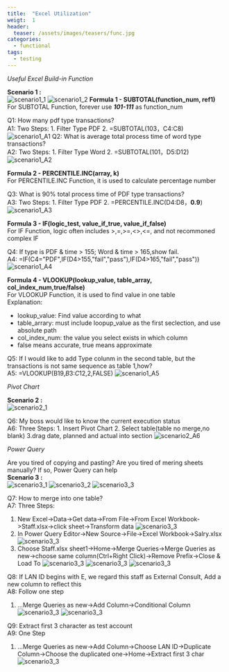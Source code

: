 ```yaml
---
title:  "Excel Utilization"
weigt:  1
header:
  teaser: /assets/images/teasers/func.jpg
categories: 
  - functional
tags:
  - testing
---
```


_Useful Excel Build-in Function_  

**Scenario 1 :**   
![scenario1_1](/assets/images/excel/scenario1_1.png)
![scenario1_2](/assets/images/excel/scenario1_2.png)
**Formula 1 - SUBTOTAL(function_num, ref1)**  
For SUBTOTAL Function, forever use ***101-111*** as function_num

Q1: How many pdf type transactions?  
A1: Two Steps: 1. Filter Type PDF 2. =SUBTOTAL(103，C4:C8)
![scenario1_A1](/assets/images/excel/scenario1_A1.png)
Q2: What is average total process time of word type transactions?  
A2: Two Steps: 1. Filter Type Word 2. =SUBTOTAL(101，D5:D12)
![scenario1_A2](/assets/images/excel/scenario1_A2.png)

**Formula 2 - PERCENTILE.INC(array, k)**  
For PERCENTILE.INC Function, it is used to calculate percentage number

Q3: What is 90% total process time of PDF type transactions?  
A3: Two Steps: 1. Filter Type PDF 2. =PERCENTILE.INC(D4:D8，**0.9**)
![scenario1_A3](/assets/images/excel/scenario1_A3.png)

**Formula 3 - IF(logic_test, value_if_true, value_if_false)**  
For IF Function, logic often includes >,=,>=,<>,<=, and not recommoned complex IF

Q4: If type is PDF & time > 155; Word & time > 165,show fail.  
A4: =IF(C4="PDF",IF(D4>155,"fail","pass"),IF(D4>165,"fail","pass"))
![scenario1_A4](/assets/images/excel/scenario1_A4.png)

**Formula 4 - VLOOKUP(lookup_value, table_array, col_index_num,true/false)**  
For VLOOKUP Function, it is used to find value in one table  
Explanation:
* lookup_value: Find value according to what
* table_arrary: must include loopup_value as the first seclection, and use absolute path
* col_index_num: the value you select exists in which column
* false means accurate, true means approximate

Q5: If I would like to add Type colunm in the second table, but the transactions is not same sequence as table 1,how?    
A5: =VLOOKUP(B19,$B$3:$C$12,2,FALSE)
![scenario1_A5](/assets/images/excel/scenario1_A5.png)

_Pivot Chart_  

**Scenario 2 :**   
![scenario2_1](/assets/images/excel/scenario2_1.png)

Q6: My boss would like to know the current execution status  
A6: Three Steps: 1. Insert Pivot Chart 2. Select table(table no merge,no blank) 3.drag date, planned and actual into section
![scenario2_A6](/assets/images/excel/scenario2_A6.png)

_Power Query_  

Are you tired of copying and pasting? Are you tired of mering sheets manually? If so, Power Query can help  
**Scenario 3 :**   
![scenario3_1](/assets/images/excel/scenario3_1.png)
![scenario3_2](/assets/images/excel/scenario3_2.png)
![scenario3_3](/assets/images/excel/scenario3_3.png)

Q7: How to merge into one table?  
A7: Three Steps: 
1. New Excel->Data->Get data->From File->From Excel Workbook->Staff.xlsx->click sheet->Transform data
![scenario3_3](/assets/images/excel/scenario3_A7_1.png)
2. In Power Query Editor->New Source->File->Excel Workbook->Salry.xlsx
![scenario3_3](/assets/images/excel/scenario3_A7_2.png)
3. Choose Staff.xlsx sheet1->Home->Merge Queries->Merge Queries as new->choose same column(Ctrl+Right Click)->Remove Prefix->Close & Load To
![scenario3_3](/assets/images/excel/scenario3_A7_3.png)
![scenario3_3](/assets/images/excel/scenario3_A7_4.png)
![scenario3_3](/assets/images/excel/scenario3_A7_5.png)

Q8: If LAN ID begins with E, we regard this staff as External Consult, Add a new column to reflect this  
A8: Follow one step
1. ...Merge Queries as new->Add Column->Conditional Column
![scenario3_3](/assets/images/excel/scenario3_A8_1.png)
![scenario3_3](/assets/images/excel/scenario3_A8_2.png)

Q9: Extract first 3 character as test account  
A9: One Step
1. ...Merge Queries as new->Add Column->Choose LAN ID->Duplicate Column->Choose the duplicated one->Home->Extract first 3 char
![scenario3_3](/assets/images/excel/scenario3_A9_1.png)